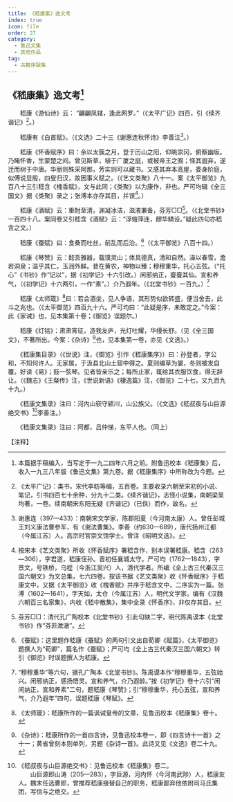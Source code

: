 ```yaml
---
title: 《嵇康集》逸文考
index: true
icon: file
order: 27
category:
  - 鲁迅文集
  - 其他作品
tag:  
  - 古籍序跋集
---
```


## 《嵇康集》逸文考[^1]

　　嵇康《游仙诗》云： “翩翩凤辖，逢此网罗。”（《太平广记》四百，引《续齐谐记》[^2]。）

　　嵇康有《白首赋》。（《文选》二十三《谢惠连秋怀诗》李善注[^3]。）

　　嵇康《怀香赋序》曰：余以太簇之月，登于历山之阳，仰眺崇冈，俯察幽坂。乃睹怀香，生蒙楚之间。曾见斯草，植于广厦之庭，或被帝王之囿；怪其遐弃，遂迁而树于中唐。华丽则殊采阿那，芳实则可以藏书。又感其弃本高崖，委身阶庭，似傅说显殷，四叟归汉，故因事义赋之。（《艺文类聚》八十一。案《太平御览》九百八十三引嵇含《槐香赋》，文与此同；《类聚》以为康作，非也。严可均辑《全三国文》据《类聚》录之；张溥本亦存其目，并误[^4]。）

　　嵇康《酒赋》云：重酎至清，渊凝冰洁，滋液兼备，芬芳□□[^5]。（《北堂书钞》一百四十八。案同卷又引嵇含《酒赋》云：“浮螘萍连，醪华鳞设。”疑此四句亦嵇含之文。）

　　嵇康《蚕赋》曰：食桑而吐丝，前乱而后治。[^6]（《太平御览》八百十四。）

　　嵇康《琴赞》云：懿吾雅器，载璞灵山；体具德真，清和自然。澡以春雪，澹若洞泉；温乎其仁，玉润外鲜。昔在黄农，神物以臻；穆穆重华，托心五弦。（“托心”《书钞》作“记以”，据《初学记》十六引改。）闲邪纳正，亹亹其仙。宣和养气，（《初学记》十六两引，一作“素”。）介乃遐年。（《北堂书钞》一百九。）[^7]

　　嵇康《太师箴》[^8]曰：若会酒坐，见人争语，其形势似欲转盛，便当舍去，此斗之兆也。（《太平御览》四百九十六。严可均曰：“此疑是序，未敢定之。”今案：此《家诫》也，见本集第十卷；《御览》误题尔。）

　　嵇康《灯铭》：肃肃宵征，造我友庐，光灯吐耀，华缦长舒。（见《全三国文》，不著所出。今案：《杂诗》[^9]也，见本集第一卷，亦见《文选》。）

　　《嵇康集目录》（《世说》注，《御览》引作《嵇康集序》）曰：孙登者，字公和，不知何许人。无家属，于汲县北山土窟中得之。夏则编草为裳，冬则被发自覆。好读《易》；鼓一弦琴。见者皆亲乐之；每所止家，辄给其衣服饮食，得无辞让。（《魏志》《王粲传》注，《世说新语》《棲逸篇》注，《御览》二十七，又九百九十九。）

　　《嵇康文集录》注曰：河内山嵚守颍川，山公族父。（《文选》《嵇叔夜与山巨源绝交书》[^10]李善注。）

　　《嵇康文集录》注曰：阿都，吕仲悌，东平人也。（同上）

【注释】

[^1]: 本篇据手稿编入，当写定于一九二四年六月之前。附鲁迅校本《嵇康集》后，收入一九三八年版《鲁迅文集》第九卷。据《嵇康集序》中所称改为今题。

[^2]: 《太平广记》：类书，宋代李昉等编，五百卷。主要收录六朝至宋初的小说、笔记，引书四百七十余种，分九十二类。《续齐谐记》，志怪小说集，南朝梁吴均著，一卷。续南朝宋东阳无疑《齐谐记》（已佚）而作，故名。

[^3]: 谢惠连（397—433）：南朝宋文学家，陈郡阳夏（今河南太康）人。曾任彭城王刘义康法曹参军，有《谢法曹集》。李善（约630—689），唐代扬州江都（今属江苏）人。高宗时官崇文馆学士。曾注《昭明文选》。

[^4]: 按宋本《艺文类聚》所收《怀香赋序》署嵇含作，别本误署嵇康。嵇含（263—306），字君道，嵇康侄孙。晋初任襄城太守。严可均（1762—1843），字景文，号铁桥，乌程（今浙江吴兴）人，清代学者。所编《全上古三代秦汉三国六朝文》为文总集，七六四卷。按该书据《艺文类聚》收《怀香赋序》于嵇康文中，又据《太平御览》收《槐香赋》并序于嵇含文中，二序实为一篇。张溥（1602—1641），字天如，太仓（今属江苏）人，明代文学家。编有《汉魏六朝百三名家集》，内收《嵇中散集》，集中全录《怀香序》，非仅存其目。

[^5]: 芬芳□□：清代孔广陶校本《北堂书钞》引此句缺二字，明代陈禹谟本《北堂书钞》作“芬菲澂澈”。

[^6]: 《蚕赋》：这里题作嵇康《蚕赋》的两句引文出自荀卿《赋篇》，《太平御览》题撰人为“荀卿”，篇名作《蚕赋》；严可均《全上古三代秦汉三国六朝文》转引《御览》时误题撰人为嵇康。

[^7]: “穆穆重华”等六句，据孔广陶本《北堂书钞》。陈禹谟本作“穆穆重华，五弦始兴。闲邪纳正，感扬悟灵。宣和养气，介乃遐龄。”按《初学记》卷十六引“闲闲纳正，宣和养素”二句，题嵇康《琴赞》；引“穆穆重华，托心五弦，宣和养气，介乃遐年”四句，误题嵇康《琴赋》。

[^8]: 《太师箴》：嵇康所作的一篇讽诫皇帝的文章，见鲁迅校本《嵇康集》卷十。

[^9]: 《杂诗》：嵇康所作的一首四言诗，见鲁迅校本卷一，即《四言诗十一首》之十一；黄省曾刻本则单列，另题《杂诗一首》。此诗又见《文选》卷二十九。

[^10]: 《嵇叔夜与山巨源绝交书》：见鲁迅校本《嵇康集》卷二。  
    　　山巨源即山涛（205—283），字巨源，河内怀（今河南武陟）人，嵇康友人。魏末任选曹郎，曾推荐嵇康接替自己的职务，嵇康鄙弃他依附司马氏集团，写信与之绝交。
